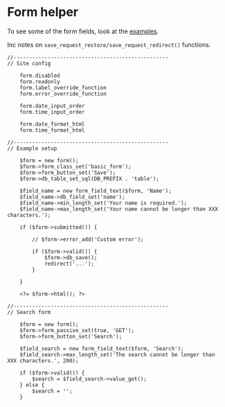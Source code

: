 # Form helper

To see some of the form fields, look at the [examples](/examples/form/).

Inc notes on `save_request_restore/save_request_redirect()` functions.

	//--------------------------------------------------
	// Site config

		form.disabled
		form.readonly
		form.label_override_function
		form.error_override_function

		form.date_input_order
		form.time_input_order

		form.date_format_html
		form.time_format_html

	//--------------------------------------------------
	// Example setup

		$form = new form();
		$form->form_class_set('basic_form');
		$form->form_button_set('Save');
		$form->db_table_set_sql(DB_PREFIX . 'table');

		$field_name = new form_field_text($form, 'Name');
		$field_name->db_field_set('name');
		$field_name->min_length_set('Your name is required.');
		$field_name->max_length_set('Your name cannot be longer than XXX characters.');

		if ($form->submitted()) {

			// $form->error_add('Custom error');

			if ($form->valid()) {
				$form->db_save();
				redirect('...');
			}

		}

		<?= $form->html(); ?>

	//--------------------------------------------------
	// Search form

		$form = new form();
		$form->form_passive_set(true, 'GET');
		$form->form_button_set('Search');

		$field_search = new form_field_text($form, 'Search');
		$field_search->max_length_set('The search cannot be longer than XXX characters.', 200);

		if ($form->valid()) {
			$search = $field_search->value_get();
		} else {
			$search = '';
		}
